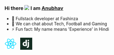 ### Hi there <img src="https://media.giphy.com/media/hvRJCLFzcasrR4ia7z/giphy.gif" width="18px"> I am [Anubhav](https://anubhav.ga/)

- 🌱 Fullstack developer at Fashinza
- 💬 We can chat about Tech, Football and Gaming
- ⚡ Fun fact: My name means 'Experience' in Hindi

<div>
<img src="https://raw.githubusercontent.com/annubv/annubv/main/public/icons/react.png" width="40" alt="React">
&nbsp;
<img src="https://raw.githubusercontent.com/annubv/annubv/main/public/icons/django.png" width="40" alt="Django">
<div>

<p>&nbsp;</p>
  
<!--
**annubv/annubv** is a ✨ _special_ ✨ repository because its `README.md` (this file) appears on your GitHub profile.

Here are some ideas to get you started:

- 🔭 I’m currently working on ...
- 🌱 I’m currently learning ...
- 👯 I’m looking to collaborate on ...
- 🤔 I’m looking for help with ...
- 💬 Ask me about ...
- 📫 How to reach me: ...
- 😄 Pronouns: ...
- ⚡ Fun fact: ...
-->
